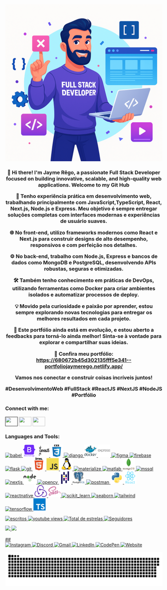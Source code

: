 <img src="https://github.com/Jaymisom123/perfil/blob/main/post%20git.png?raw=true" alt="pfotoperfil"   />
<h3 align="center">👋 Hi there! I'm Jayme Rêgo, a passionate Full Stack Developer focused on building 
    innovative, scalable, and high-quality web applications. Welcome to my Git Hub
    
💼 Tenho experiência prática em desenvolvimento web, trabalhando principalmente
com JavaScript,TypeScript, React, Next.js, Node.js e Express. Meu objetivo
é sempre entregar soluções completas com interfaces modernas e experiências 
de usuário suaves.

🌐 No front-end, utilizo frameworks modernos como React e Next.js para 
construir designs de alto desempenho, responsivos e com perfeição nos detalhes.

⚙️ No back-end, trabalho com Node.js, Express e bancos de dados como MongoDB
e PostgreSQL, desenvolvendo APIs robustas, seguras e otimizadas.

🛠️ Também tenho conhecimento em práticas de DevOps, utilizando ferramentas 
como Docker para criar ambientes isolados e automatizar processos de deploy.

💡 Movido pela curiosidade e paixão por aprender, estou sempre explorando
novas tecnologias para entregar os melhores resultados em cada projeto.

🚀 Este portfólio ainda está em evolução, e estou aberto a feedbacks para 
torná-lo ainda melhor! Sinta-se à vontade para explorar e compartilhar suas ideias.

🔗 Confira meu portfólio:  
https://680672b45d302135fff5e341--portfoliojaymerego.netlify.app/

Vamos nos conectar e construir coisas incríveis juntos!

#DesenvolvimentoWeb #FullStack #ReactJS #NextJS #NodeJS #Portfólio</h3>


<h3 align="left">Connect with me:</h3>
<p align="left">
<a href="" target="_blank"><img align="center" src="https://raw.githubusercontent.com/rahuldkjain/github-profile-readme-generator/master/src/images/icons/Social/twitter.svg" alt="" height="30" width="40" /></a>
<a href="https://www.linkedin.com/in/jaime-r%C3%AAgo-farias-b42a01360/" target="_blank"><img align="center" src="https://raw.githubusercontent.com/rahuldkjain/github-profile-readme-generator/master/src/images/icons/Social/linked-in-alt.svg" alt="" height="30" width="40" /></a>
<a href="https://wa.me/5594991518569" target="_blank"><img align="center"src="https://raw.githubusercontent.com/rahuldkjain/github-profile-readme-generator/master/src/images/icons/Social/whatsapp.svg" alt="" height="30" width="40"/></a> 
</p>

<h3 align="left">Languages and Tools:</h3>
<p align="left"> <a href="https://babeljs.io/" target="_blank" rel="noreferrer"> <img src="https://www.vectorlogo.zone/logos/babeljs/babeljs-icon.svg" alt="babel" width="40" height="40"/> </a> <a href="https://getbootstrap.com" target="_blank" rel="noreferrer"> <img src="https://raw.githubusercontent.com/devicons/devicon/master/icons/bootstrap/bootstrap-plain-wordmark.svg" alt="bootstrap" width="40" height="40"/> </a> <a href="https://canvasjs.com" target="_blank" rel="noreferrer"><img src="https://raw.githubusercontent.com/Hardik0307/Hardik0307/master/assets/canvasjs-charts.svg" alt="canvasjs" width="40" height="40"/> </a> <a href="https://www.w3schools.com/css/" target="_blank" rel="noreferrer"> <img src="https://raw.githubusercontent.com/devicons/devicon/master/icons/css3/css3-original-wordmark.svg" alt="css3" width="40" height="40"/> </a> <a href="https://www.djangoproject.com/" target="_blank" rel="noreferrer"> <img src="https://cdn.worldvectorlogo.com/logos/django.svg" alt="django" width="40" height="40"/> </a> <a href="https://www.docker.com/" target="_blank" rel="noreferrer"> <img src="https://raw.githubusercontent.com/devicons/devicon/master/icons/docker/docker-original-wordmark.svg" alt="docker" width="40" height="40"/> </a> <a href="https://expressjs.com" target="_blank" rel="noreferrer"><img src="https://raw.githubusercontent.com/devicons/devicon/master/icons/express/express-original-wordmark.svg" alt="express" width="40" height="40"/> </a> <a href="https://www.figma.com/" target="_blank" rel="noreferrer"> <img src="https://www.vectorlogo.zone/logos/figma/figma-icon.svg" alt="figma" width="40" height="40"/> </a> <a href="https://firebase.google.com/" target="_blank" rel="noreferrer"> <img src="https://www.vectorlogo.zone/logos/firebase/firebase-icon.svg" alt="firebase" width="40" height="40"/> </a> <a href="https://flask.palletsprojects.com/" target="_blank" rel="noreferrer"> <img src="https://www.vectorlogo.zone/logos/pocoo_flask/pocoo_flask-icon.svg" alt="flask" width="40" height="40"/> </a> <a href="https://git-scm.com/" target="_blank" rel="noreferrer"><img src="https://www.vectorlogo.zone/logos/git-scm/git-scm-icon.svg" alt="git" width="40" height="40"/> </a> <a href="https://www.w3.org/html/" target="_blank" rel="noreferrer"> <img src="https://raw.githubusercontent.com/devicons/devicon/master/icons/html5/html5-original-wordmark.svg" alt="html5" width="40" height="40"/> </a> <a href="https://developer.mozilla.org/en-US/docs/Web/JavaScript" target="_blank" rel="noreferrer"> <img src="https://raw.githubusercontent.com/devicons/devicon/master/icons/javascript/javascript-original.svg" alt="javascript" width="40" height="40"/> </a> <a href="https://www.linux.org/" target="_blank" rel="noreferrer"> <img src="https://raw.githubusercontent.com/devicons/devicon/master/icons/linux/linux-original.svg" alt="linux" width="40" height="40"/> </a> <a href="https://materializecss.com/" target="_blank" rel="noreferrer"> <img src="https://raw.githubusercontent.com/prplx/svg-logos/5585531d45d294869c4eaab4d7cf2e9c167710a9/svg/materialize.svg" alt="materialize" width="40" height="40"/> </a> <a href="https://www.mathworks.com/" target="_blank" rel="noreferrer"> <img src="https://upload.wikimedia.org/wikipedia/commons/2/21/Matlab_Logo.png" alt="matlab" width="40" height="40"/> </a> <a href="https://www.mongodb.com/" target="_blank" rel="noreferrer"> <img src="https://raw.githubusercontent.com/devicons/devicon/master/icons/mongodb/mongodb-original-wordmark.svg" alt="mongodb" width="40" height="40"/> </a> <a href="https://www.microsoft.com/en-us/sql-server" target="_blank" rel="noreferrer"> <img src="https://www.svgrepo.com/show/303229/microsoft-sql-server-logo.svg" alt="mssql" width="40" height="40"/> </a> <a href="https://nextjs.org/" target="_blank" rel="noreferrer"> <img src="https://cdn.worldvectorlogo.com/logos/nextjs-2.svg" alt="nextjs" width="40" height="40"/> </a> <a href="https://nodejs.org" target="_blank" rel="noreferrer"><img src="https://raw.githubusercontent.com/devicons/devicon/master/icons/nodejs/nodejs-original-wordmark.svg" alt="nodejs" width="40" height="40"/> </a> <a href="https://opencv.org/" target="_blank" rel="noreferrer"> <img src="https://www.vectorlogo.zone/logos/opencv/opencv-icon.svg" alt="opencv" width="40" height="40"/> </a> <a href="https://pandas.pydata.org/" target="_blank" rel="noreferrer"> <img src="https://raw.githubusercontent.com/devicons/devicon/2ae2a900d2f041da66e950e4d48052658d850630/icons/pandas/pandas-original.svg" alt="pandas" width="40" height="40"/> </a> <a href="https://www.postgresql.org" target="_blank" rel="noreferrer"> <img src="https://raw.githubusercontent.com/devicons/devicon/master/icons/postgresql/postgresql-original-wordmark.svg" alt="postgresql" width="40" height="40"/> </a> <a href="https://postman.com" target="_blank" rel="noreferrer"> <img src="https://www.vectorlogo.zone/logos/getpostman/getpostman-icon.svg" alt="postman" width="40" height="40"/> </a> <a href="https://www.python.org" target="_blank" rel="noreferrer"> <img src="https://raw.githubusercontent.com/devicons/devicon/master/icons/python/python-original.svg" alt="python" width="40" height="40"/> </a> <a href="https://reactjs.org/" target="_blank" rel="noreferrer"> <img src="https://raw.githubusercontent.com/devicons/devicon/master/icons/react/react-original-wordmark.svg" alt="react" width="40" height="40"/> </a> <a href="https://reactnative.dev/" target="_blank" rel="noreferrer"> <img src="https://reactnative.dev/img/header_logo.svg" alt="reactnative" width="40" height="40"/> </a> <a href="https://redux.js.org" target="_blank" rel="noreferrer"> <img src="https://raw.githubusercontent.com/devicons/devicon/master/icons/redux/redux-original.svg" alt="redux" width="40" height="40"/> </a> <a href="https://sass-lang.com" target="_blank" rel="noreferrer"> <img src="https://raw.githubusercontent.com/devicons/devicon/master/icons/sass/sass-original.svg" alt="sass" width="40" height="40"/> </a> <a href="https://scikit-learn.org/" target="_blank" rel="noreferrer"> <img src="https://upload.wikimedia.org/wikipedia/commons/0/05/Scikit_learn_logo_small.svg" alt="scikit_learn" width="40" height="40"/> </a> <a href="https://seaborn.pydata.org/" target="_blank" rel="noreferrer"> <img src="https://seaborn.pydata.org/_images/logo-mark-lightbg.svg" alt="seaborn" width="40" height="40"/> </a> <a href="https://tailwindcss.com/" target="_blank" rel="noreferrer"> <img src="https://www.vectorlogo.zone/logos/tailwindcss/tailwindcss-icon.svg" alt="tailwind" width="40" height="40"/> </a> <a href="https://www.tensorflow.org" target="_blank" rel="noreferrer"> <img src="https://www.vectorlogo.zone/logos/tensorflow/tensorflow-icon.svg" alt="tensorflow" width="40" height="40"/> </a> <a href="https://www.typescriptlang.org/" target="_blank" rel="noreferrer"><img src="https://raw.githubusercontent.com/devicons/devicon/master/icons/typescript/typescript-original.svg" alt="typescript" width="40" height="40"/> </a></p>



<p align="left">
    <a href="https://www.youtube.com/@jaymisomrodrigoOficial">
        <img 
            alt="escritos" 
            title="Inscreva-se no meu canal" 
            src="https://custom-icon-badges.demolab.com/youtube/channel/subscribers/UCX8k3Pyy2vKEthYo3E5invA?color=%23E05D44&label=Inscreva-se&logo=video&logoColor=white&style=for-the-badge&labelColor=CE4630"
        />
    </a>
    <a href="https://www.youtube.com/@jaymisomrodrigoOficial">
        <img 
            alt="youtube views" 
            title="Vizualizações no YouTube" 
            src="https://custom-icon-badges.demolab.com/youtube/channel/views/UCX8k3Pyy2vKEthYo3E5invA?color=%23E1AD0E&logo=eye&logoColor=white&style=for-the-badge&labelColor=C79600"
        />
    </a> 
    <a href="https://github.com/Jaymisom123">
        <img 
            alt="Total de estrelas" 
            title="Total de estrelas GitHub" 
            src="https://custom-icon-badges.demolab.com/github/stars/Jaymisom123?color=55960c&style=for-the-badge&labelColor=488207&logo=star&label=estrelas"
        />
    </a>
    <a href="?tab=followers">
        <img 
            alt="Seguidores" 
            title="Me siga no GitHub" 
            src="https://custom-icon-badges.demolab.com/github/followers/Jaymisom123?color=236ad3&labelColor=1155ba&style=for-the-badge&logo=github&label=Seguidores&logoColor=white"
        />
    </a>
</p>

 <div>
  <a href="https://github.com/Jaymisom123">
  <img height="180em" src="https://github-readme-stats.vercel.app/api?username=Jaymisom123&show_icons=true&theme=dark&include_all_commits=true&count_private=false"/>
  <img height="180em" src="https://github-readme-stats.vercel.app/api/top-langs/?username=Jaymisom123&layout=compact&langs_count=7&theme=dark"/>
</div>
  
  <br>
 ##
<div> 
<a href="https://www.instagram.com/jaymisom_rodrigo?igsh=MTBhcWY4ZXZodWlq" target="_blank">
  <img src="https://img.icons8.com/ios-filled/50/E4405F/instagram-new.png" alt="Instagram" height="40" width="40">
</a>

</a>
<a href="https://discord.com/channels/@me" target="_blank">
  <img src="https://img.icons8.com/ios-filled/50/7289DA/discord.png" alt="Discord"  height="40" width="40">
</a>
<a href="mailto:jaymerego2023@gmail.com">
  <img src="https://img.icons8.com/ios-filled/50/FF3D00/gmail.png" alt="Gmail"  height="40" width="40">
</a>
<a href="https://www.linkedin.com/in/jaime-r%C3%AAgo-farias/" target="_blank">
  <img src="https://img.icons8.com/ios-filled/50/0077B5/linkedin.png" alt="LinkedIn"  height="40" width="40">
</a>
<a href="#" target="_blank">
  <img src="https://img.icons8.com/ios-filled/50/000000/codepen.png" alt="CodePen"  height="40" width="40">
</a>
<a href="#" target="_blank">
  <img src="https://img.icons8.com/ios-filled/50/000000/domain.png" alt="Website"  height="40" width="40">
</a>



 
![Snake animation](https://github.com/katianne23/katianne23/blob/output/github-contribution-grid-snake.svg)



 
</div>







